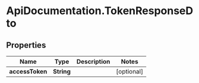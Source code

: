 # ApiDocumentation.TokenResponseDto

## Properties

Name | Type | Description | Notes
------------ | ------------- | ------------- | -------------
**accessToken** | **String** |  | [optional] 


